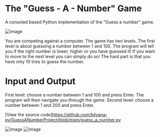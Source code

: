 # The "Guess - A - Number" Game

A consoled based Python implementation of the "Guess a number" game.

![image](https://github.com/user-attachments/assets/277d27e6-0234-4a5b-8e76-1757c9082a58)

You are competing against a computer. The game has two levels. The first level is about guessing a number between 1 and 100. The program will tell you if the right number is lower, higher or you have guessed it! If you want to move to the next level you can simply do so! The hard part is that you have only 10 tries to guess the number.

# Input and Output
First level: choose a number between 1 and 100 and press Enter. The program will then navigate you through the game.
Second level: choose a number between 1 and 200 and press Enter.

[View the source code]https://github.com/bilyana-py/GuessANumberProject/blob/main/guess_a_number.py

![image](https://github.com/user-attachments/assets/7a85ade9-c555-4081-abaa-cb8095bd836d)
![image](https://github.com/user-attachments/assets/d73080e7-96ff-4b37-bcc6-6a62cfd76c15)

